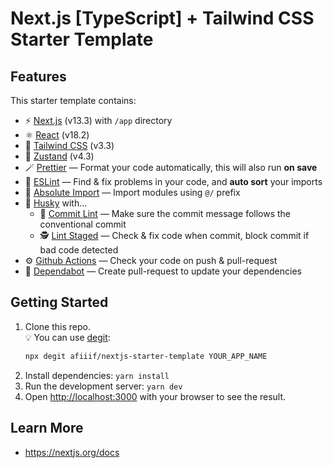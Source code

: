 # Next.js [TypeScript] + Tailwind CSS Starter Template

## Features

This starter template contains:

- ⚡️ [Next.js](https://nextjs.org/) (v13.3) with `/app` directory
- ⚛️ [React](https://react.dev/) (v18.2)
- 🎐 [Tailwind CSS](https://tailwindcss.com/) (v3.3)
- 🐻 [Zustand](https://www.npmjs.com/package/zustand) (v4.3)
- 🪄 [Prettier](https://prettier.io/) — Format your code automatically, this will also run **on save**
- 🧼 [ESLint](https://eslint.org/) — Find & fix problems in your code, and **auto sort** your imports
- 🔗 [Absolute Import](./tsconfig.json) — Import modules using `@/` prefix
- 🐶 [Husky](https://www.npmjs.com/package/husky) with...
  - 📜 [Commit Lint](https://github.com/conventional-changelog/commitlint) — Make sure the commit message follows the conventional commit
  - 🕵️ [Lint Staged](https://www.npmjs.com/package/lint-staged) — Check & fix code when commit, block commit if bad code detected
- ⚙️ [Github Actions](https://github.com/features/actions) — Check your code on push & pull-request
- 🤖 [Dependabot](https://github.com/dependabot) — Create pull-request to update your dependencies

## Getting Started

1. Clone this repo.  
   💡 You can use [degit](https://www.npmjs.com/package/degit):
   ```bash
   npx degit afiiif/nextjs-starter-template YOUR_APP_NAME
   ```
2. Install dependencies: `yarn install`
3. Run the development server: `yarn dev`
4. Open [http://localhost:3000](http://localhost:3000) with your browser to see the result.

## Learn More

- https://nextjs.org/docs
